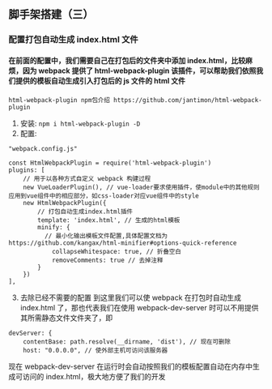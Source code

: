 ## 脚手架搭建（三）

### 配置打包自动生成 index.html 文件

#### 在前面的配置中，我们需要自己在打包后的文件夹中添加 index.html，比较麻烦，因为 webpack 提供了 html-webpack-plugin 该插件，可以帮助我们依照我们提供的模板自动生成引入打包后的 js 文件的 html 文件

`html-webpack-plugin npm包介绍 https://github.com/jantimon/html-webpack-plugin`

1. 安装: `npm i html-webpack-plugin -D`
2. 配置:

```
"webpack.config.js"

const HtmlWebpackPlugin = require('html-webpack-plugin')
plugins: [
    // 用于以各种方式自定义 webpack 构建过程
    new VueLoaderPlugin(), // vue-loader要求使用插件，使module中的其他规则应用到vue组件中的相应部分，如css-loader对应vue组件中的style
    new HtmlWebpackPlugin({
        // 打包自动生成index.html插件
        template: 'index.html', // 生成的html模板
        minify: {
          // 最小化输出模板文件配置,具体配置文档为https://github.com/kangax/html-minifier#options-quick-reference
            collapseWhitespace: true, // 折叠空白
            removeComments: true // 去掉注释
        }
    })
],
```

3. 去除已经不需要的配置
   到这里我们可以使 webpack 在打包时自动生成 index.html 了，那也代表我们在使用 webpack-dev-server 时可以不用提供其所需静态文件文件夹了，即

```
devServer: {
    contentBase: path.resolve(__dirname, 'dist'), // 现在可删除
    host: "0.0.0.0", // 使外部主机可访问该服务器
```

现在 webpack-dev-server 在运行时会自动按照我们的模板配置自动在内存中生成可访问的 index.html，极大地方便了我们的开发
